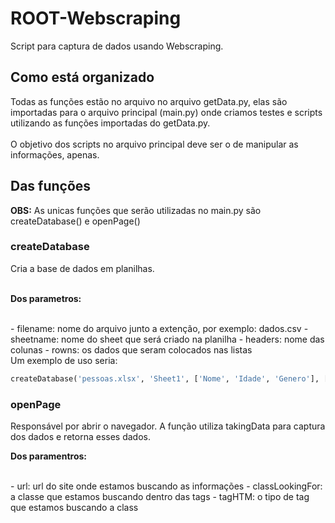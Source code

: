 # ROOT-Webscraping
Script para captura de dados usando Webscraping.

## Como está organizado
Todas as funções estão no arquivo no arquivo getData.py, elas são importadas para o arquivo principal (main.py) onde criamos testes e scripts  utilizando as funções importadas do getData.py. 
<br>
<br>
O objetivo dos scripts no arquivo principal deve ser o de manipular as informações, apenas.


## Das funções
**OBS:** As unicas funções que serão utilizadas no main.py são createDatabase() e openPage()
### createDatabase
Cria a base de dados em planilhas.
<br>
<br>

**Dos parametros:**

<br>
- filename: nome do arquivo junto a extenção, por exemplo: dados.csv
- sheetname: nome do sheet que será criado na planilha
- headers: nome das colunas
- rowns: os dados que seram colocados nas listas
<br>
Um exemplo de uso seria:

````py
createDatabase('pessoas.xlsx', 'Sheet1', ['Nome', 'Idade', 'Genero'], [['João', 30, 'Masculino'], ['Jane', 25, 'Feminino']])
````


### openPage
Responsável por abrir o navegador. A função utiliza takingData para captura dos dados e retorna esses dados.
<br>

**Dos paramentros:**

<br>
- url: url do site onde estamos buscando as informações
- classLookingFor: a classe que estamos buscando dentro das tags
- tagHTM: o tipo de tag que estamos buscando a class